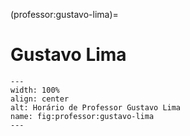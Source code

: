 (professor:gustavo-lima)=

# Gustavo Lima

```{figure} ../_static/img/professor/gustavo-lima.png
---
width: 100%
align: center
alt: Horário de Professor Gustavo Lima
name: fig:professor:gustavo-lima
---
```


